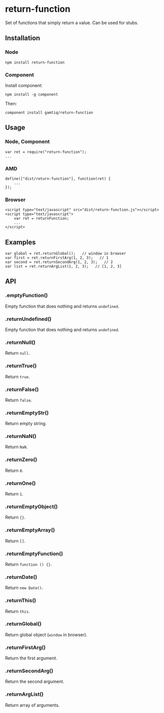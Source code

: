 # return-function

Set of functions that simply return a value.
Can be used for stubs.


## Installation

### Node

    npm install return-function

### Component

Install component:

    npm install -g component

Then:

    component install gamtiq/return-function

## Usage

### Node, Component

    var ret = require("return-function");
    ...
    
### AMD

    define(["dist/return-function"], function(ret) {
        ...
    });

### Browser

    <script type="text/javascript" src="dist/return-function.js"></script>
    <script type="text/javascript">
        var ret = returnFunction;
        ...
    </script>

## Examples

    var global = ret.returnGlobal();   // window in browser
    var first = ret.returnFirstArg(1, 2, 3);   // 1
    var second = ret.returnSecondArg(1, 2, 3);   // 2
    var list = ret.returnArgList(1, 2, 3);   // [1, 2, 3]

## API

### .emptyFunction()

Empty function that does nothing and returns `undefined`.

### .returnUndefined()

Empty function that does nothing and returns `undefined`.

### .returnNull()

Return `null`.

### .returnTrue()

Return `true`.

### .returnFalse()

Return `false`.

### .returnEmptyStr()

Return empty string.

### .returnNaN()

Return `NaN`.

### .returnZero()

Return `0`.

### .returnOne()

Return `1`.

### .returnEmptyObject()

Return `{}`.

### .returnEmptyArray()

Return `[]`.

### .returnEmptyFunction()

Return `function () {}`.

### .returnDate()

Return `new Date()`.

### .returnThis()

Return `this`.

### .returnGlobal()

Return global object (`window` in browser).

### .returnFirstArg()

Return the first argument.

### .returnSecondArg()

Return the second argument.

### .returnArgList()

Return array of arguments.

